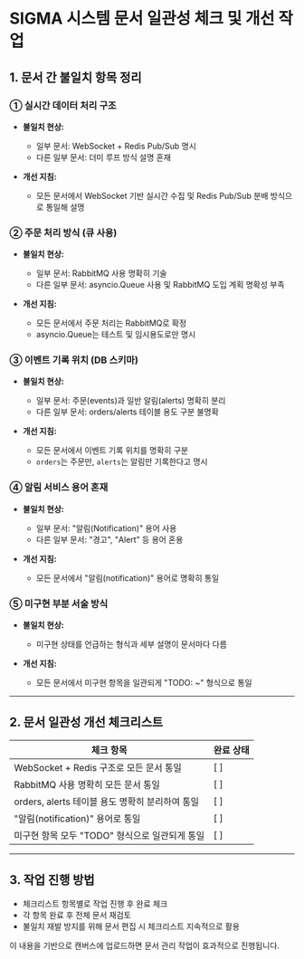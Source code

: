 # SIGMA 시스템 문서 일관성 체크 및 개선 작업

## 1. 문서 간 불일치 항목 정리

### ① 실시간 데이터 처리 구조

* **불일치 현상:**

  * 일부 문서: WebSocket + Redis Pub/Sub 명시
  * 다른 일부 문서: 더미 루프 방식 설명 혼재
* **개선 지침:**

  * 모든 문서에서 WebSocket 기반 실시간 수집 및 Redis Pub/Sub 분배 방식으로 통일해 설명

### ② 주문 처리 방식 (큐 사용)

* **불일치 현상:**

  * 일부 문서: RabbitMQ 사용 명확히 기술
  * 다른 일부 문서: asyncio.Queue 사용 및 RabbitMQ 도입 계획 명확성 부족
* **개선 지침:**

  * 모든 문서에서 주문 처리는 RabbitMQ로 확정
  * asyncio.Queue는 테스트 및 임시용도로만 명시

### ③ 이벤트 기록 위치 (DB 스키마)

* **불일치 현상:**

  * 일부 문서: 주문(events)과 일반 알림(alerts) 명확히 분리
  * 다른 일부 문서: orders/alerts 테이블 용도 구분 불명확
* **개선 지침:**

  * 모든 문서에서 이벤트 기록 위치를 명확히 구분
  * `orders`는 주문만, `alerts`는 알림만 기록한다고 명시

### ④ 알림 서비스 용어 혼재

* **불일치 현상:**

  * 일부 문서: "알림(Notification)" 용어 사용
  * 다른 일부 문서: "경고", "Alert" 등 용어 혼용
* **개선 지침:**

  * 모든 문서에서 "알림(notification)" 용어로 명확히 통일

### ⑤ 미구현 부분 서술 방식

* **불일치 현상:**

  * 미구현 상태를 언급하는 형식과 세부 설명이 문서마다 다름
* **개선 지침:**

  * 모든 문서에서 미구현 항목을 일관되게 "TODO: \~" 형식으로 통일

---

## 2. 문서 일관성 개선 체크리스트

| 체크 항목                             | 완료 상태 |
| --------------------------------- | ----- |
| WebSocket + Redis 구조로 모든 문서 통일    | \[ ]  |
| RabbitMQ 사용 명확히 모든 문서 통일          | \[ ]  |
| orders, alerts 테이블 용도 명확히 분리하여 통일 | \[ ]  |
| "알림(notification)" 용어로 통일         | \[ ]  |
| 미구현 항목 모두 "TODO" 형식으로 일관되게 통일     | \[ ]  |

---

## 3. 작업 진행 방법

* 체크리스트 항목별로 작업 진행 후 완료 체크
* 각 항목 완료 후 전체 문서 재검토
* 불일치 재발 방지를 위해 문서 편집 시 체크리스트 지속적으로 활용

이 내용을 기반으로 캔버스에 업로드하면 문서 관리 작업이 효과적으로 진행됩니다.
